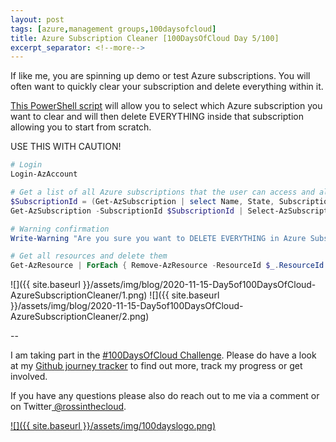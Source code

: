 ```yaml
---
layout: post
tags: [azure,management groups,100daysofcloud]
title: Azure Subscription Cleaner [100DaysOfCloud Day 5/100] 
excerpt_separator: <!--more-->
---
```

If like me, you are spinning up demo or test Azure subscriptions. You will often want to quickly clear your subscription and delete everything within it.

<a href="https://github.com/rossinthecloud/AzureSubscriptionCleaner" target="_blank">This PowerShell script</a> will allow you to select which Azure subscription you want to clear and will then delete EVERYTHING inside that subscription allowing you to start from scratch.

USE THIS WITH CAUTION!

```powershell
# Login
Login-AzAccount 

# Get a list of all Azure subscriptions that the user can access and allow them to select one to be cleared
$SubscriptionId = (Get-AzSubscription | select Name, State, SubscriptionId, TenantId | Out-GridView -Title "Select Azure Subscription To Clear" -PassThru).SubscriptionId
Get-AzSubscription -SubscriptionId $SubscriptionId | Select-AzSubscription

# Warning confirmation
Write-Warning "Are you sure you want to DELETE EVERYTHING in Azure Subscription with ID $SubscriptionId" -WarningAction Inquire

# Get all resources and delete them
Get-AzResource | ForEach { Remove-AzResource -ResourceId $_.ResourceId -Force -Confirm:$False }
```

![]({{ site.baseurl }}/assets/img/blog/2020-11-15-Day5of100DaysOfCloud-AzureSubscriptionCleaner/1.png)
![]({{ site.baseurl }}/assets/img/blog/2020-11-15-Day5of100DaysOfCloud-AzureSubscriptionCleaner/2.png)


--

I am taking part in the <a href="https://100daysofcloud.com/" target="_blank">#100DaysOfCloud Challenge</a>. Please do have a look at my <a href="https://github.com/rossinthecloud/100DaysOfCloud" target="_blank">Github journey tracker</a> to find out more, track my progress or get involved.

If you have any questions please also do reach out to me via a comment or on Twitter<a href="https://www.twitter.com/rossinthecloud" target="_blank"> @rossinthecloud</a>.

<a href="https://github.com/rossinthecloud/100DaysOfCloud" target="_blank">![]({{ site.baseurl }}/assets/img/100dayslogo.png)</a>

